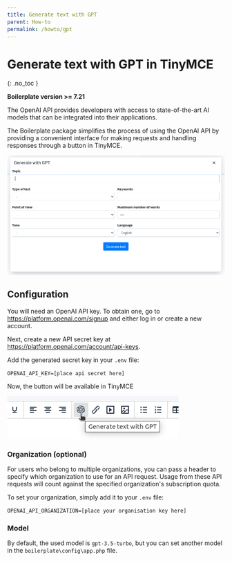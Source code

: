 ```yaml
---
title: Generate text with GPT
parent: How-to
permalink: /howto/gpt
---
```


# Generate text with GPT in TinyMCE
{: .no_toc }

**Boilerplate version >= 7.21**

The OpenAI API provides developers with access to state-of-the-art AI models that can be integrated into their applications. 

The Boilerplate package simplifies the process of using the OpenAI API by providing a convenient interface for making requests and handling responses through a button in TinyMCE.

![GPT02](../assets/img/gpt02.png)

## Configuration

You will need an OpenAI API key. To obtain one, go to https://platform.openai.com/signup and either log in or create a new account.

Next, create a new API secret key at https://platform.openai.com/account/api-keys.

Add the generated secret key in your `.env` file:

```
OPENAI_API_KEY=[place api secret here]
```

Now, the button will be available in TinyMCE

![GPT01](../assets/img/gpt01.png)

### Organization (optional)

For users who belong to multiple organizations, you can pass a header to specify which organization to use for an API request. Usage from these API requests will count against the specified organization's subscription quota.

To set your organization, simply add it to your `.env` file:

```
OPENAI_API_ORGANIZATION=[place your organisation key here]
```

### Model

By default, the used model is `gpt-3.5-turbo`, but you can set another model in the `boilerplate\config\app.php` file.  